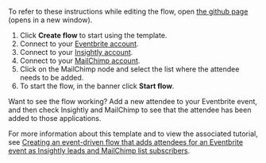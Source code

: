 To refer to these instructions while editing the flow, open [the github page](https://github.com/ot4i/app-connect-templates/blob/master/resources/markdown/Add%20Eventbrite%20attendees%20to%20Insightly%20and%20MailChimp_instructions.md) (opens in a new window).

1. Click **Create flow** to start using the template.
1. Connect to your [Eventbrite account](https://ibm.biz/aaseventbrite).
1. Connect to your [Insightly account](https://ibm.biz/aasinsightly).
1. Connect to your [MailChimp account](https://ibm.biz/aasmailchimp).
1. Click on the MailChimp node and select the list where the attendee needs to be added.
1. To start the flow, in the banner click **Start flow**.

Want to see the flow working? Add a new attendee to your Eventbrite event, and then check Insightly and MailChimp to see that the attendee has been added to those applications.

For more information about this template and to view the associated tutorial, see [Creating an event-driven flow that adds attendees for an Eventbrite event as Insightly leads and MailChimp list subscribers](https://developer.ibm.com/integration/docs/app-connect/tutorials-for-ibm-app-connect/creating-event-driven-flow-adds-attendees-eventbrite-event-insightly-leads-mailchimp-list-subscribers/).
